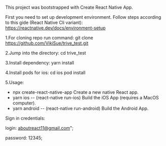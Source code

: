 This project was bootstrapped with Create React Native App.

First you need to set up development environment. 
Follow steps according to this gide (React Native Cli variant): https://reactnative.dev/docs/environment-setup

1.For cloning repo run command: 
git clone https://github.com/VikiSue/trive_test.git

2.Jump into the directory:
cd trive_test

3.Install dependency: 
yarn install

4.Install pods for ios: 
cd ios 
pod install

5.Usage:
 - npx create-react-native-app Create a new native React app.
 - yarn ios -- (react-native run-ios) Build the iOS App (requires a MacOS computer).
 - yarn android -- (react-native run-android) Build the Android App.



Sign in credentials:

login: aboutreact11@gmail.com";

password: 12345;
